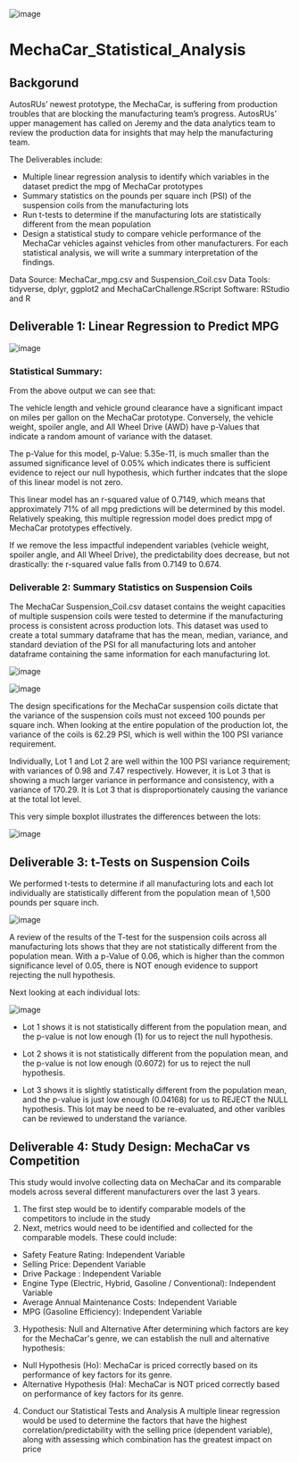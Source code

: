 ![image](https://github.com/amberwnaushahi/MechaCar_Statistical_Analysis/blob/main/Images/AutoRUs.png)

# MechaCar_Statistical_Analysis

## Backgorund 

AutosRUs’ newest prototype, the MechaCar, is suffering from production troubles that are blocking the manufacturing team’s progress. AutosRUs’ upper management has called on Jeremy and the data analytics team to review the production data for insights that may help the manufacturing team.

The Deliverables include:

* Multiple linear regression analysis to identify which variables in the dataset predict the mpg of MechaCar prototypes
* Summary statistics on the pounds per square inch (PSI) of the suspension coils from the manufacturing lots
* Run t-tests to determine if the manufacturing lots are statistically different from the mean population
* Design a statistical study to compare vehicle performance of the MechaCar vehicles against vehicles from other manufacturers. For each statistical analysis, we will write a summary interpretation of the findings.

Data Source: MechaCar_mpg.csv and Suspension_Coil.csv
Data Tools: tidyverse, dplyr, ggplot2 and MechaCarChallenge.RScript
Software: RStudio and R

## Deliverable 1: Linear Regression to Predict MPG

![image](https://github.com/amberwnaushahi/MechaCar_Statistical_Analysis/blob/main/Images/Linear%20Regression.PNG)

### Statistical Summary:

From the above output we can see that:

The vehicle length and vehicle ground clearance have a significant impact on miles per gallon on the MechaCar prototype. Conversely, the vehicle weight, spoiler angle, and All Wheel Drive (AWD) have p-Values that indicate a random amount of variance with the dataset.

The p-Value for this model, p-Value: 5.35e-11, is much smaller than the assumed significance level of 0.05% which indicates there is sufficient evidence to reject our null hypothesis, which further indcates that the slope of this linear model is not zero.

This linear model has an r-squared value of 0.7149, which means that approximately 71% of all mpg predictions will be determined by this model. Relatively speaking, this multiple regression model does predict mpg of MechaCar prototypes effectively.

If we remove the less impactful independent variables (vehicle weight, spoiler angle, and All Wheel Drive), the predictability does decrease, but not drastically: the r-squared value falls from 0.7149 to 0.674.

### Deliverable 2: Summary Statistics on Suspension Coils

The MechaCar Suspension_Coil.csv dataset contains the weight capacities of multiple suspension coils were tested to determine if the manufacturing process is consistent across production lots. This dataset was used to create a total summary dataframe that has the mean, median, variance, and standard deviation of the PSI for all manufacturing lots and antoher dataframe containing the same information for each manufacturing lot. 

![image](https://github.com/amberwnaushahi/MechaCar_Statistical_Analysis/blob/main/Images/summary_table_lots.PNG)

![image](https://github.com/amberwnaushahi/MechaCar_Statistical_Analysis/blob/main/Images/lot_summary.PNG)

The design specifications for the MechaCar suspension coils dictate that the variance of the suspension coils must not exceed 100 pounds per square inch. When looking at the entire population of the production lot, the variance of the coils is 62.29 PSI, which is well within the 100 PSI variance requirement.

Individually, Lot 1 and Lot 2 are well within the 100 PSI variance requirement; with variances of 0.98 and 7.47 respectively. However, it is Lot 3 that is showing a much larger variance in performance and consistency, with a variance of 170.29. It is Lot 3 that is disproportionately causing the variance at the total lot level.

This very simple boxplot illustrates the differences between the lots:

![image](https://github.com/amberwnaushahi/MechaCar_Statistical_Analysis/blob/main/Images/lot_box_plot.PNG)

## Deliverable 3: t-Tests on Suspension Coils

We performed t-tests to determine if all manufacturing lots and each lot individually are statistically different from the population mean of 1,500 pounds per square inch.

![image](https://github.com/amberwnaushahi/MechaCar_Statistical_Analysis/blob/main/Images/all%20lot%20sample-t-test.PNG)

A review of the results of the T-test for the suspension coils across all manufacturing lots shows that they are not statistically different from the population mean. With a p-Value of 0.06, which is higher than the common significance level of 0.05, there is NOT enough evidence to support rejecting the null hypothesis. 

Next looking at each individual lots:

![image](https://github.com/amberwnaushahi/MechaCar_Statistical_Analysis/blob/main/Images/individual%20lot%20sample-t-test.PNG)

* Lot 1 shows it is not statistically different from the population mean, and the p-value is not low enough (1) for us to reject the null hypothesis.

* Lot 2 shows it is not statistically different from the population mean, and the p-value is not low enough (0.6072) for us to reject the null hypothesis.

* Lot 3 shows it is slightly statistically different from the population mean, and the p-value is just low enough (0.04168) for us to REJECT the NULL hypothesis. This lot may be need to be re-evaluated, and other varibles can be reviewed to understand the variance.

## Deliverable 4: Study Design: MechaCar vs Competition

This study would involve collecting data on MechaCar and its comparable models across several different manufacturers over the last 3 years.

1) The first step would be to identify comparable models of the competitors to include in the study
2) Next, metrics would need to be identified and collected for the comparable models. These could include:

* Safety Feature Rating: Independent Variable
* Selling Price: Dependent Variable
* Drive Package : Independent Variable
* Engine Type (Electric, Hybrid, Gasoline / Conventional): Independent Variable
* Average Annual Maintenance Costs: Independent Variable
* MPG (Gasoline Efficiency): Independent Variable

3) Hypothesis: Null and Alternative
After determining which factors are key for the MechaCar's genre, we can establish the null and alternative hypothesis:

* Null Hypothesis (Ho): MechaCar is priced correctly based on its performance of key factors for its genre.
* Alternative Hypothesis (Ha): MechaCar is NOT priced correctly based on performance of key factors for its genre.

4) Conduct our Statistical Tests and Analysis
A multiple linear regression would be used to determine the factors that have the highest correlation/predictability with the selling price (dependent variable), along with assessing which combination has the greatest impact on price
